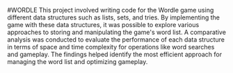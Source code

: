 #WORDLE
This project involved writing code for the Wordle game using different data structures such as lists, sets, and tries. By implementing the game with these data structures, it was possible to explore various approaches to storing and manipulating the game's word list. A comparative analysis was conducted to evaluate the performance of each data structure in terms of space and time complexity for operations like word searches and gameplay. The findings helped identify the most efficient approach for managing the word list and optimizing gameplay.
